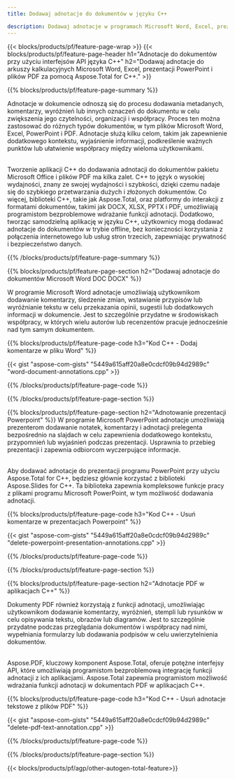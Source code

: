 ```yaml
---
title: Dodawaj adnotacje do dokumentów w języku C++ 

description: Dodawaj adnotacje w programach Microsoft Word, Excel, prezentacjach programu PowerPoint i plikach PDF za pośrednictwem aplikacji C++. Zarządzaj adnotacjami z łatwością.
---
```


{{< blocks/products/pf/feature-page-wrap >}}
{{< blocks/products/pf/feature-page-header h1="Adnotacje do dokumentów przy użyciu interfejsów API języka C++" h2="Dodawaj adnotacje do arkuszy kalkulacyjnych Microsoft Word, Excel, prezentacji PowerPoint i plików PDF za pomocą Aspose.Total for C++." >}}

{{% blocks/products/pf/feature-page-summary %}}


Adnotacje w dokumencie odnoszą się do procesu dodawania metadanych, komentarzy, wyróżnień lub innych oznaczeń do dokumentu w celu zwiększenia jego czytelności, organizacji i współpracy. Proces ten można zastosować do różnych typów dokumentów, w tym plików Microsoft Word, Excel, PowerPoint i PDF. Adnotacje służą kilku celom, takim jak zapewnienie dodatkowego kontekstu, wyjaśnienie informacji, podkreślenie ważnych punktów lub ułatwienie współpracy między wieloma użytkownikami. <br /><br />

Tworzenie aplikacji C++ do dodawania adnotacji do dokumentów pakietu Microsoft Office i plików PDF ma kilka zalet. C++ to język o wysokiej wydajności, znany ze swojej wydajności i szybkości, dzięki czemu nadaje się do szybkiego przetwarzania dużych i złożonych dokumentów. Co więcej, biblioteki C++, takie jak Aspose.Total, oraz platformy do interakcji z formatami dokumentów, takimi jak DOCX, XLSX, PPTX i PDF, umożliwiają programistom bezproblemowe wdrażanie funkcji adnotacji. Dodatkowo, tworząc samodzielną aplikację w języku C++, użytkownicy mogą dodawać adnotacje do dokumentów w trybie offline, bez konieczności korzystania z połączenia internetowego lub usług stron trzecich, zapewniając prywatność i bezpieczeństwo danych. 

{{% /blocks/products/pf/feature-page-summary  %}}

{{% blocks/products/pf/feature-page-section  h2="Dodawaj adnotacje do dokumentów Microsoft Word DOC DOCX" %}}

W programie Microsoft Word adnotacje umożliwiają użytkownikom dodawanie komentarzy, śledzenie zmian, wstawianie przypisów lub wyróżnianie tekstu w celu przekazania opinii, sugestii lub dodatkowych informacji w dokumencie. Jest to szczególnie przydatne w środowiskach współpracy, w których wielu autorów lub recenzentów pracuje jednocześnie nad tym samym dokumentem.

{{% blocks/products/pf/feature-page-code h3="Kod C++ - Dodaj komentarze w pliku Word" %}}

{{< gist "aspose-com-gists" "5449a615aff20a8e0cdcf09b94d2989c" "word-document-annotations.cpp" >}}

{{% /blocks/products/pf/feature-page-code  %}}


{{% /blocks/products/pf/feature-page-section %}}

{{% blocks/products/pf/feature-page-section  h2="Adnotowanie prezentacji Powerpoint" %}}
W programie Microsoft PowerPoint adnotacje umożliwiają prezenterom dodawanie notatek, komentarzy i adnotacji prelegenta bezpośrednio na slajdach w celu zapewnienia dodatkowego kontekstu, przypomnień lub wyjaśnień podczas prezentacji. Usprawnia to przebieg prezentacji i zapewnia odbiorcom wyczerpujące informacje.<br /><br />

Aby dodawać adnotacje do prezentacji programu PowerPoint przy użyciu Aspose.Total for C++, będziesz głównie korzystać z biblioteki Aspose.Slides for C++. Ta biblioteka zapewnia kompleksowe funkcje pracy z plikami programu Microsoft PowerPoint, w tym możliwość dodawania adnotacji.<br />

{{% blocks/products/pf/feature-page-code h3="Kod C++ - Usuń komentarze w prezentacjach Powerpoint" %}}

{{< gist "aspose-com-gists" "5449a615aff20a8e0cdcf09b94d2989c" "delete-powerpoint-presentation-annotations.cpp" >}}

{{% /blocks/products/pf/feature-page-code  %}}

{{% /blocks/products/pf/feature-page-section %}}

{{% blocks/products/pf/feature-page-section  h2="Adnotacje PDF w aplikacjach C++" %}}

Dokumenty PDF również korzystają z funkcji adnotacji, umożliwiając użytkownikom dodawanie komentarzy, wyróżnień, stempli lub rysunków w celu opisywania tekstu, obrazów lub diagramów. Jest to szczególnie przydatne podczas przeglądania dokumentów i współpracy nad nimi, wypełniania formularzy lub dodawania podpisów w celu uwierzytelnienia dokumentów. <br /><br />

Aspose.PDF, kluczowy komponent Aspose.Total, oferuje potężne interfejsy API, które umożliwiają programistom bezproblemową integrację funkcji adnotacji z ich aplikacjami. Aspose.Total zapewnia programistom możliwość wdrażania funkcji adnotacji w dokumentach PDF w aplikacjach C++.

{{% blocks/products/pf/feature-page-code h3="Kod C++ - Usuń adnotacje tekstowe z plików PDF" %}}

{{< gist "aspose-com-gists" "5449a615aff20a8e0cdcf09b94d2989c" "delete-pdf-text-annotation.cpp" >}}

{{% /blocks/products/pf/feature-page-code  %}}

{{% /blocks/products/pf/feature-page-section %}}

{{< blocks/products/pf/agp/other-autogen-total-feature>}}